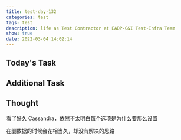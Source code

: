 ```yaml
---
title: test-day-132
categories: test
tags: test
description: life as Test Contractor at EADP-C&I Test-Infra Team
show: true
date: 2022-03-04 14:02:14
---
```

## Today's Task

## Additional Task 

## Thought

看了好久 Cassandra，依然不太明白每个选项是为什么要那么设置

在删数据的时候会花相当久，却没有解决的思路
